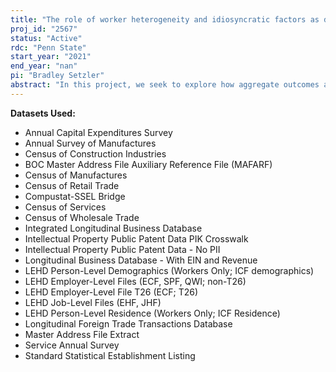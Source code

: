 ```yaml
---
title: "The role of worker heterogeneity and idiosyncratic factors as determinants of aggregate outcomes"
proj_id: "2567"
status: "Active"
rdc: "Penn State"
start_year: "2021"
end_year: "nan"
pi: "Bradley Setzler"
abstract: "In this project, we seek to explore how aggregate outcomes are affected by the composition of workers within firms. Specifically, we are interested in understanding the role of heterogeneity in worker types for a variety of macroeconomic outcomes. First, we investigate the role of worker composition for aggregate productivity growth. Second, we analyze the importance of worker composition in determining the success of startups and the spillovers from startups to other firms. Third, we estimate the degree of labor market power in the US economy and investigate the extent to which market power interacts with worker composition. The lack of a comprehensive source of micro-level data covering the majority, if not the whole, of the US economy has impeded a structural analysis on the above research questions. Therefore, we propose to use micro-level data from the Census Bureau to uncover new facts on firm- and worker-level outcomes and how these observations will aid us in understanding the sources of heterogeneity in US aggregate outcomes and how these have evolved over time."
---
```


**Datasets Used:**

  - Annual Capital Expenditures Survey 
  - Annual Survey of Manufactures 
  - Census of Construction Industries 
  - BOC Master Address File Auxiliary Reference File (MAFARF) 
  - Census of Manufactures 
  - Census of Retail Trade 
  - Compustat-SSEL Bridge 
  - Census of Services 
  - Census of Wholesale Trade 
  - Integrated Longitudinal Business Database 
  - Intellectual Property Public Patent Data PIK Crosswalk 
  - Intellectual Property Public Patent Data - No PII 
  - Longitudinal Business Database - With EIN and Revenue 
  - LEHD Person-Level Demographics (Workers Only; ICF demographics) 
  - LEHD Employer-Level Files (ECF, SPF, QWI; non-T26) 
  - LEHD Employer-Level File T26 (ECF; T26) 
  - LEHD Job-Level Files (EHF, JHF) 
  - LEHD Person-Level Residence (Workers Only; ICF Residence) 
  - Longitudinal Foreign Trade Transactions Database 
  - Master Address File Extract 
  - Service Annual Survey 
  - Standard Statistical Establishment Listing 


